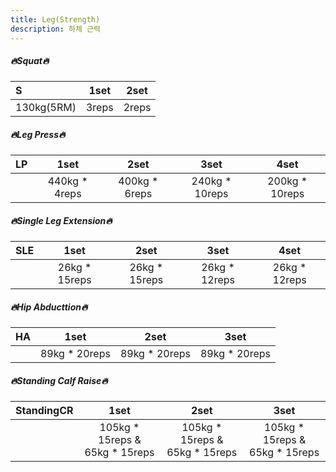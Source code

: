 ```yaml
---
title: Leg(Strength)
description: 하체 근력
---
```

##### 🔥Squat🔥
|**S**|**1set**|**2set**|
|:-|:-:|:-:|
|130kg(5RM)|3reps|2reps|

##### 🔥Leg Press🔥
|**LP**|**1set**|**2set**|**3set**|**4set**|
|:-|:-:|:-:|:-:|:-:|
||440kg * 4reps|400kg * 6reps|240kg * 10reps|200kg * 10reps|

##### 🔥Single Leg Extension🔥
|**SLE**|**1set**|**2set**|**3set**|**4set**|
|:-|:-:|:-:|:-:|:-:|
||26kg * 15reps|26kg * 15reps|26kg * 12reps|26kg * 12reps|

##### 🔥Hip Abducttion🔥
|**HA**|**1set**|**2set**|**3set**|
|:-|:-:|:-:|:-:|
||89kg * 20reps|89kg * 20reps|89kg * 20reps|

##### 🔥Standing Calf Raise🔥
|**StandingCR**|**1set**|**2set**|**3set**|
|:-|:-:|:-:|:-:|
||105kg * 15reps &<br/> 65kg * 15reps|105kg * 15reps &<br/> 65kg * 15reps|105kg * 15reps &<br/> 65kg * 15reps|

